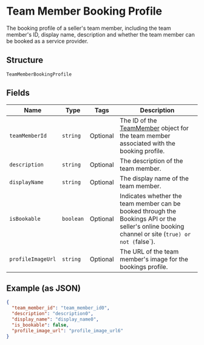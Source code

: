 
# Team Member Booking Profile

The booking profile of a seller's team member, including the team member's ID, display name, description and whether the team member can be booked as a service provider.

## Structure

`TeamMemberBookingProfile`

## Fields

| Name | Type | Tags | Description |
|  --- | --- | --- | --- |
| `teamMemberId` | `string` | Optional | The ID of the [TeamMember](/doc/models/team-member.md) object for the team member associated with the booking profile. |
| `description` | `string` | Optional | The description of the team member. |
| `displayName` | `string` | Optional | The display name of the team member. |
| `isBookable` | `boolean` | Optional | Indicates whether the team member can be booked through the Bookings API or the seller's online booking channel or site (`true) or not (`false`). |
| `profileImageUrl` | `string` | Optional | The URL of the team member's image for the bookings profile. |

## Example (as JSON)

```json
{
  "team_member_id": "team_member_id0",
  "description": "description0",
  "display_name": "display_name0",
  "is_bookable": false,
  "profile_image_url": "profile_image_url6"
}
```

